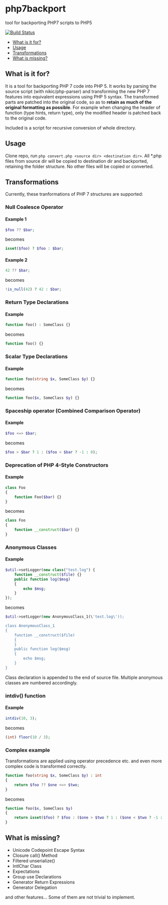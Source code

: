 # php7backport
tool for backporting PHP7 scripts to PHP5

[![Build Status](https://travis-ci.org/ondrejbouda/php7backport.svg?branch=master)](https://travis-ci.org/ondrejbouda/php7backport)

* [What is it for?](#what-is-it-for)
* [Usage](#usage)
* [Transformations](#transformations)
* [What is missing?](#what-is-missing)

## What is it for?

It is a tool for backporting PHP 7 code into PHP 5. It works by parsing the source script (with nikic/php-parser) and transforming the new PHP 7 features into equivalent expressions using PHP 5 syntax. The transformed parts are patched into the original code, so as to **retain as much of the original formatting as possible**. For example when changing the header of function (type hints, return type), only the modified header is patched back to the original code.

Included is a script for recursive conversion of whole directory.

## Usage

Clone repo, run ```php convert.php <source dir> <destination dir>```. All *.php files from source dir will be copied to destination dir and backported, retaining the folder structure. No other files will be copied or converted.

## Transformations

Currently, these tranformations of PHP 7 structures are supported:

### Null Coalesce Operator

#### Example 1
```php
$foo ?? $bar;
```
becomes
```php
isset($foo) ? $foo : $bar;
```

#### Example 2
```php
42 ?? $bar;
```
becomes
```php
!is_null(42) ? 42 : $bar;
```

### Return Type Declarations

#### Example
```php
function foo() : SomeClass {}
```
becomes
```php
function foo() {}
```

### Scalar Type Declarations

#### Example
```php
function foo(string $x, SomeClass $y) {}
```
becomes
```php
function foo($x, SomeClass $y) {}
```

### Spaceship operator (Combined Comparison Operator)

#### Example
```php
$foo <=> $bar;
```
becomes
```php
$foo > $bar ? 1 : ($foo < $bar ? -1 : 0);
```

### Deprecation of PHP 4-Style Constructors

#### Example
```php
class Foo
{
    function Foo($bar) {}
}
```
becomes
```php
class Foo
{
    function __construct($bar) {}
}
```

### Anonymous Classes

#### Example
```php
$util->setLogger(new class("test.log") {
    function __construct($file) {}
    public function log($msg)
    {
        echo $msg;
    }
});
```
becomes
```php
$util->setLogger(new AnonymousClass_1(\'test.log\'));

class AnonymousClass_1
{
    function __construct($file)
    {
    }
    public function log($msg)
    {
        echo $msg;
    }
}
```

Class declaration is appended to the end of source file. Multiple anonymous classes are numbered accordingly.

### intdiv() function

#### Example
```php
intdiv(10, 3);
```
becomes
```php
(int) floor(10 / 3);
```

### Complex example
Transformations are applied using operator precedence etc. and even more complex code is transformed correctly.

```php
function foo(string $x, SomeClass $y) : int
{
    return $foo ?? $one <=> $two;
}
```
becomes
```php
function foo($x, SomeClass $y)
{
    return isset($foo) ? $foo : ($one > $two ? 1 : ($one < $two ? -1 : 0));
}
```

## What is missing?

* Unicode Codepoint Escape Syntax
* Closure call() Method
* Filtered unserialize()
* IntlChar Class
* Expectations
* Group use Declarations
* Generator Return Expressions
* Generator Delegation

and other features... Some of them are not trivial to implement.

